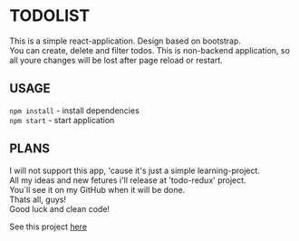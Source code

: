 # TODOLIST

This is a simple react-application. Design based on bootstrap.  
You can create, delete and filter todos.
This is non-backend application, so all youre changes will be lost after page reload or restart.

## USAGE

`npm install` - install dependencies  
`npm start` - start application

## PLANS

I will not support this app, 'cause it's just a simple learning-project.  
All my ideas and new fetures i'll release at 'todo-redux' project.  
You`ll see it on my GitHub when it will be done.  
Thats all, guys!  
Good luck and clean code!

See this project <a href="https://dnwd843.github.io/todo-react-bootstrap/" rel="noopener noreferrer" target="_blank" >here</a>
